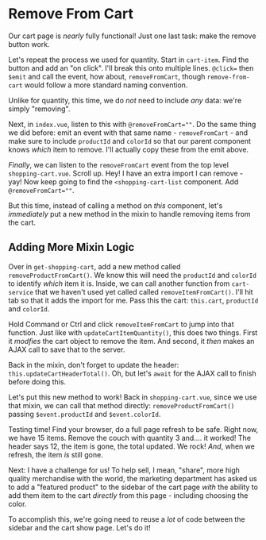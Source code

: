 # Remove From Cart

Our cart page is *nearly* fully functional! Just one last task: make the remove
button work.

Let's repeat the process we used for quantity. Start in `cart-item`. Find the
button and add an "on click". I'll break this onto multiple lines.
`@click=` then `$emit` and call the event, how about, `removeFromCart`, though
`remove-from-cart` would follow a more standard naming convention.

Unlike for quantity, this time, we do *not* need to include *any* data: we're
simply "removing".

Next, in `index.vue`, listen to this with `@removeFromCart=""`. Do the same thing
we did before: emit an event with that same name - `removeFromCart` - and make
sure to include `productId` and `colorId` so that our parent component knows *which*
item to remove. I'll actually copy these from the emit above.

*Finally*, we can listen to the `removeFromCart` event from the top level
`shopping-cart.vue`. Scroll up. Hey! I have an extra import I can remove - yay!
Now keep going to find the `<shopping-cart-list` component. Add
`@removeFromCart=""`.

But this time, instead of calling a method on *this* component, let's *immediately*
put a new method in the mixin to handle removing items from the cart.

## Adding More Mixin Logic

Over in `get-shopping-cart`, add a new method called `removeProductFromCart()`. We
know this will need the `productId` and `colorId` to identify *which* item it is.
Inside, we can call another function from `cart-service` that we haven't used yet
called called `removeItemFromCart()`. I'll hit tab so that it adds the import for
me. Pass this the cart: `this.cart`, `productId` and `colorId`.

Hold Command or Ctrl and click `removeItemFromCart` to jump into that function.
Just like with `updateCartItemQuantity()`, this does two things. First it *modfies*
the cart object to remove the item. And second, it *then* makes an AJAX call to
save that to the server.

Back in the mixin, don't forget to update the header: `this.updateCartHeaderTotal()`.
Oh, but let's `await` for the AJAX call to finish before doing this.

Let's put this new method to work! Back in `shopping-cart.vue`, since we use that
mixin, we can call that method directly: `removeProductFromCart()` passing
`$event.productId` and `$event.colorId`.

Testing time! Find your browser, do a full page refresh to be safe. Right now,
we have 15 items. Remove the couch with quantity 3 and.... it worked! The header
says 12, the item is gone, the total updated. We rock! *And*, when we refresh,
the item *is* still gone.

Next: I have a challenge for us! To help sell, I mean, "share", more high quality
merchandise with the world, the marketing department has asked us to add a
"featured product" to the sidebar of the cart page *with* the ability to add
them item to the cart *directly* from this page - including choosing the color.

To accomplish this, we're going need to reuse a *lot* of code between the sidebar
and the cart show page. Let's do it!
